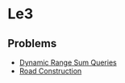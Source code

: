 # Le3

## Problems

- [Dynamic Range Sum Queries](./001_dynamic_range_sum_queries)
- [Road Construction](./002_road_construction)
